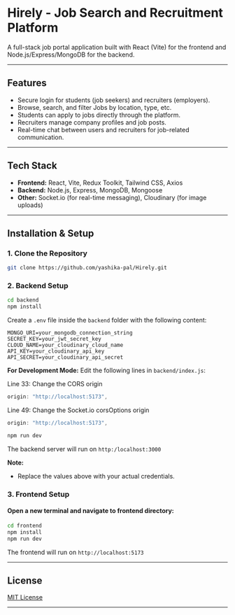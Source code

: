 # Hirely - Job Search and Recruitment Platform

A full-stack job portal application built with React (Vite) for the frontend and Node.js/Express/MongoDB for the backend.

---

## Features

- Secure login for students (job seekers) and recruiters (employers).
- Browse, search, and filter Jobs by location, type, etc.
- Students can apply to jobs directly through the platform.
- Recruiters manage company profiles and job posts.
- Real-time chat between users and recruiters for job-related communication.

---

## Tech Stack

- **Frontend:** React, Vite, Redux Toolkit, Tailwind CSS, Axios
- **Backend:** Node.js, Express, MongoDB, Mongoose
- **Other:** Socket.io (for real-time messaging),
  Cloudinary (for image uploads)

---

## Installation & Setup

### 1. Clone the Repository

```bash
git clone https://github.com/yashika-pal/Hirely.git
```

### 2. Backend Setup

```bash
cd backend
npm install
```

Create a `.env` file inside the `backend` folder with the following content:

```env
MONGO_URI=your_mongodb_connection_string
SECRET_KEY=your_jwt_secret_key
CLOUD_NAME=your_cloudinary_cloud_name
API_KEY=your_cloudinary_api_key
API_SECRET=your_cloudinary_api_secret
```

**For Development Mode:**
Edit the following lines in `backend/index.js`:

Line 33: Change the CORS origin

```js
origin: "http://localhost:5173",
```

Line 49: Change the Socket.io corsOptions origin

```js
origin: "http://localhost:5173",
```

```bash
npm run dev
```

The backend server will run on `http:/localhost:3000`

**Note:**

- Replace the values above with your actual credentials.

### 3. Frontend Setup

#### Open a new terminal and navigate to frontend directory:

```bash
cd frontend
npm install
npm run dev
```

The frontend will run on `http://localhost:5173`

---

## License

[MIT License](LICENSE)

---

